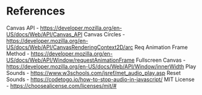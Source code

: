 # References

Canvas API - https://developer.mozilla.org/en-US/docs/Web/API/Canvas_API
Canvas Circles - https://developer.mozilla.org/en-US/docs/Web/API/CanvasRenderingContext2D/arc
Req Animation Frame Method - https://developer.mozilla.org/en-US/docs/Web/API/Window/requestAnimationFrame
Fullscreen Canvas - https://developer.mozilla.org/en-US/docs/Web/API/Window/innerWidth
Play Sounds - https://www.w3schools.com/jsref/met_audio_play.asp
Reset Sounds - https://codetogo.io/how-to-stop-audio-in-javascript/
MIT License - https://choosealicense.com/licenses/mit/#
